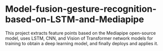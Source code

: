 # Model-fusion-gesture-recognition-based-on-LSTM-and-Mediapipe
This project extracts feature points based on the Mediapipe open-source model, uses LSTM, CNN, and Vision of Transformer network models for training to obtain a deep learning model, and finally deploys and applies it.
